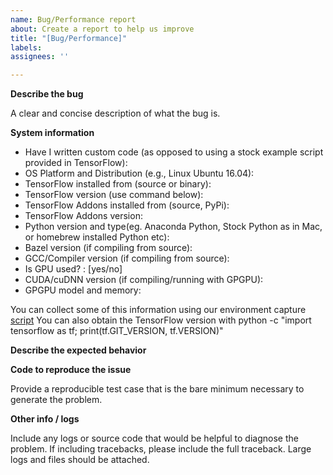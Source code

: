 ```yaml
---
name: Bug/Performance report
about: Create a report to help us improve
title: "[Bug/Performance]"
labels:
assignees: ''

---
```


**Describe the bug**

A clear and concise description of what the bug is.

**System information**
- Have I written custom code (as opposed to using a stock example script provided in TensorFlow):
- OS Platform and Distribution (e.g., Linux Ubuntu 16.04):
- TensorFlow installed from (source or binary):
- TensorFlow version (use command below):
- TensorFlow Addons installed from (source, PyPi):
- TensorFlow Addons version:
- Python version and type(eg. Anaconda Python, Stock Python as in Mac, or homebrew installed Python etc):
- Bazel version (if compiling from source):
- GCC/Compiler version (if compiling from source):
- Is GPU used? : [yes/no]
- CUDA/cuDNN version (if compiling/running with GPGPU):
- GPGPU model and memory:

You can collect some of this information using our environment capture [script](https://github.com/tensorflow/tensorflow/tree/master/tools/tf_env_collect.sh)
You can also obtain the TensorFlow version with
python -c "import tensorflow as tf; print(tf.GIT_VERSION, tf.VERSION)"

**Describe the expected behavior**

**Code to reproduce the issue**

Provide a reproducible test case that is the bare minimum necessary to generate the problem.

**Other info / logs**

Include any logs or source code that would be helpful to diagnose the problem. If including tracebacks, please include the full traceback. Large logs and files should be attached.
